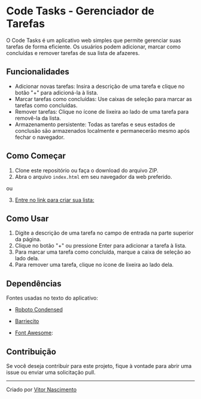 # Code Tasks - Gerenciador de Tarefas

O Code Tasks é um aplicativo web simples que permite gerenciar suas tarefas de forma eficiente. Os usuários podem adicionar, marcar como concluídas e remover tarefas de sua lista de afazeres.

## Funcionalidades

- Adicionar novas tarefas: Insira a descrição de uma tarefa e clique no botão "+" para adicioná-la à lista.
- Marcar tarefas como concluídas: Use caixas de seleção para marcar as tarefas como concluídas.
- Remover tarefas: Clique no ícone de lixeira ao lado de uma tarefa para removê-la da lista.
- Armazenamento persistente: Todas as tarefas e seus estados de conclusão são armazenados localmente e permanecerão mesmo após fechar o navegador.

## Como Começar

1. Clone este repositório ou faça o download do arquivo ZIP.
2. Abra o arquivo `index.html` em seu navegador da web preferido.

ou

3. [Entre no link para criar sua lista:](https://to-do-list-nu-puce.vercel.app/)

## Como Usar

1. Digite a descrição de uma tarefa no campo de entrada na parte superior da página.
2. Clique no botão "+" ou pressione Enter para adicionar a tarefa à lista.
3. Para marcar uma tarefa como concluída, marque a caixa de seleção ao lado dela.
4. Para remover uma tarefa, clique no ícone de lixeira ao lado dela.

## Dependências
Fontes usadas no texto do aplicativo:

- [Roboto Condensed](https://fonts.google.com/specimen/Roboto+Condensed?query=roboto+condense)
- [Barriecito](https://fonts.google.com/specimen/Barriecito?query=barriecito)


- [Font Awesome](https://fontawesome.com/):
 

## Contribuição

Se você deseja contribuir para este projeto, fique à vontade para abrir uma issue ou enviar uma solicitação pull.

---

Criado por [Vitor Nascimento](https://github.com/VitorProgram/VitorProgram)
